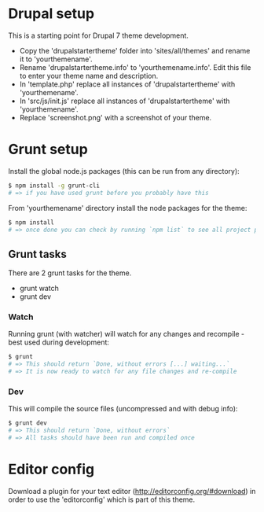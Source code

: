 # Drupal setup

This is a starting point for Drupal 7 theme development.

* Copy the 'drupalstartertheme' folder into 'sites/all/themes' and rename it to 'yourthemename'.
* Rename 'drupalstartertheme.info' to 'yourthemename.info'. Edit this file to enter your theme name and description.
* In 'template.php' replace all instances of 'drupalstartertheme' with 'yourthemename'.
* In 'src/js/init.js' replace all instances of 'drupalstartertheme' with 'yourthemename'.
* Replace 'screenshot.png' with a screenshot of your theme.


# Grunt setup

Install the global node.js packages (this can be run from any directory):

```bash
$ npm install -g grunt-cli
# => if you have used grunt before you probably have this
```

From 'yourthemename' directory install the node packages for the theme:

```bash
$ npm install
# => once done you can check by running `npm list` to see all project packages
```

## Grunt tasks

There are 2 grunt tasks for the theme.

* grunt watch
* grunt dev


### Watch

Running grunt (with watcher) will watch for any changes and recompile - best used during development:

```bash
$ grunt
# => This should return `Done, without errors [...] waiting...`
# => It is now ready to watch for any file changes and re-compile
```

### Dev

This will compile the source files (uncompressed and with debug info):

```bash
$ grunt dev
# => This should return `Done, without errors`
# => All tasks should have been run and compiled once
```

# Editor config

Download a plugin for your text editor (http://editorconfig.org/#download) in order to use the 'editorconfig' which is part of this theme.



